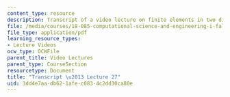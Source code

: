 ```yaml
---
content_type: resource
description: Transcript of a video lecture on finite elements in two dimensions.
file: /media/courses/18-085-computational-science-and-engineering-i-fall-2008/3dd4e7aadb621afec0834c2dd30ca80e_18-085F08-L27.pdf
file_type: application/pdf
learning_resource_types:
- Lecture Videos
ocw_type: OCWFile
parent_title: Video Lectures
parent_type: CourseSection
resourcetype: Document
title: "Transcript \u2013 Lecture 27"
uid: 3dd4e7aa-db62-1afe-c083-4c2dd30ca80e
---
```

